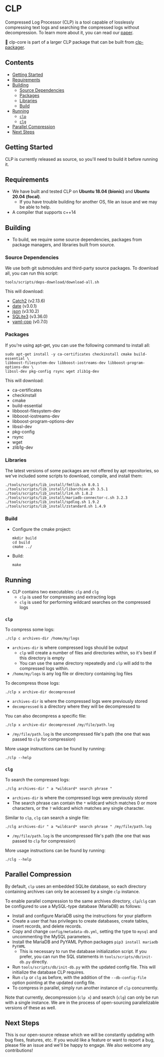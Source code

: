 # CLP

Compressed Log Processor (CLP) is a tool capable of losslessly compressing text logs and searching the compressed logs without decompression.
To learn more about it, you can read our [paper](https://www.usenix.org/system/files/osdi21-rodrigues.pdf).

🔔 clp-core is part of a larger CLP package that can be built from [clp-packager](https://github.com/y-scope/clp-packager).

## Contents

* [Getting Started](#getting-started)
* [Requirements](#requirements)
* [Building](#building)
  * [Source Dependencies](#source-dependencies)
  * [Packages](#packages)
  * [Libraries](#libraries)
  * [Build](#build)
* [Running](#running)
  * [`clp`](#clp)
  * [`clg`](#clg)
* [Parallel Compression](#parallel-compression)
* [Next Steps](#next-steps)
  

## Getting Started

CLP is currently released as source, so you'll need to build it before running it.

## Requirements

* We have built and tested CLP on **Ubuntu 18.04 (bionic)** and **Ubuntu 20.04 (focal)**.
  * If you have trouble building for another OS, file an issue and we may be able to help.
* A compiler that supports c++14

## Building

* To build, we require some source dependencies, packages from package managers, and libraries built from source.

### Source Dependencies

We use both git submodules and third-party source packages. To download all, you can run this script:
```shell
tools/scripts/deps-download/download-all.sh
```

This will download:
* [Catch2](https://github.com/catchorg/Catch2.git) (v2.13.6)
* [date](https://github.com/HowardHinnant/date.git) (v3.0.1)
* [json](https://github.com/nlohmann/json.git) (v3.10.2)
* [SQLite3](https://www.sqlite.org/download.html) (v3.36.0)
* [yaml-cpp](https://github.com/jbeder/yaml-cpp.git) (v0.7.0)

### Packages

If you're using apt-get, you can use the following command to install all:
```shell
sudo apt-get install -y ca-certificates checkinstall cmake build-essential \
libboost-filesystem-dev libboost-iostreams-dev libboost-program-options-dev \
libssl-dev pkg-config rsync wget zlib1g-dev
```

This will download:
* ca-certificates
* checkinstall
* cmake
* build-essential
* libboost-filesystem-dev
* libboost-iostreams-dev
* libboost-program-options-dev
* libssl-dev
* pkg-config
* rsync
* wget
* zlib1g-dev

### Libraries

The latest versions of some packages are not offered by apt repositories,
so we've included some scripts to download, compile, and install them:
```shell
./tools/scripts/lib_install/fmtlib.sh 8.0.1
./tools/scripts/lib_install/libarchive.sh 3.5.1
./tools/scripts/lib_install/lz4.sh 1.8.2
./tools/scripts/lib_install/mariadb-connector-c.sh 3.2.3
./tools/scripts/lib_install/spdlog.sh 1.9.2
./tools/scripts/lib_install/zstandard.sh 1.4.9
```

### Build

* Configure the cmake project:
  ```shell
  mkdir build
  cd build
  cmake ../
  ```

* Build:
  ```shell
  make
  ```

## Running

* CLP contains two executables: `clp` and `clg`
    * `clp` is used for compressing and extracting logs
    * `clg` is used for performing wildcard searches on the compressed logs

### `clp`

To compress some logs:
```shell
./clp c archives-dir /home/my/logs
```
* `archives-dir` is where compressed logs should be output
  * `clp` will create a number of files and directories within, so it's best if this directory is empty
  * You can use the same directory repeatedly and `clp` will add to the compressed logs within.
* `/home/my/logs` is any log file or directory containing log files

To decompress those logs:
```shell
./clp x archive-dir decompressed
```
* `archives-dir` is where the compressed logs were previously stored
* `decompressed` is a directory where they will be decompressed to

You can also decompress a specific file:
```shell
./clp x archive-dir decompressed /my/file/path.log
```
* `/my/file/path.log` is the uncompressed file's path (the one that was passed to `clp` for compression) 

More usage instructions can be found by running:
```shell
./clp --help
```

### `clg`

To search the compressed logs:
```shell
./clg archives-dir " a *wildcard* search phrase "
```
* `archives-dir` is where the compressed logs were previously stored
* The search phrase can contain the `*` wildcard which matches 0 or more characters, or the `?` wildcard which matches any single character.

Similar to `clp`, `clg` can search a single file:
```shell
./clg archives-dir " a *wildcard* search phrase " /my/file/path.log
```
* `/my/file/path.log` is the uncompressed file's path (the one that was passed to `clp` for compression)

More usage instructions can be found by running:
```shell
./clg --help
```

## Parallel Compression

By default, `clp` uses an embedded SQLite database, so each directory containing archives can only
be accessed by a single `clp` instance.

To enable parallel compression to the same archives directory, `clp`/`clg` can be configured to
use a MySQL-type database (MariaDB) as follows: 

* Install and configure MariaDB using the instructions for your platform
* Create a user that has privileges to create databases, create tables, insert records, and delete
  records.
* Copy and change `config/metadata-db.yml`, setting the type to `mysql` and uncommenting the MySQL 
  parameters.
* Install the MariaDB and PyYAML Python packages `pip3 install mariadb PyYAML`
  * This is necessary to run the database initialization script. If you prefer, you can run the 
    SQL statements in `tools/scripts/db/init-db.py` directly.
* Run `tools/scripts/db/init-db.py` with the updated config file. This will initialize the 
  database CLP requires.
* Run `clp` or `clg` as before, with the addition of the `--db-config-file` option pointing at 
  the updated config file.
* To compress in parallel, simply run another instance of `clp` concurrently.

Note that currently, decompression (`clp x`) and search (`clg`) can only be run with a single 
instance. We are in the process of open-sourcing parallelizable versions of these as well.

## Next Steps

This is our open-source release which we will be constantly updating with bug fixes, features, etc.
If you would like a feature or want to report a bug, please file an issue and we'll be happy to engage.
We also welcome any contributions!
